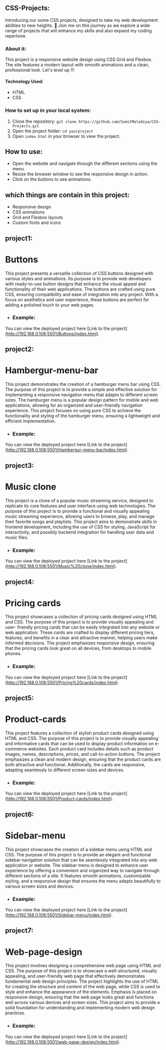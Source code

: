 ## CSS-Projects:
Introducing our some CSS projects, designed to take my  web development abilities to new heights. 🌟 Join me on this journey as we explore a wide range of projects that will enhance my skills and also expand my coding repertoire.

### About it:
This project is a responsive website design using CSS Grid and Flexbox. The site features a modern layout with smooth animations and a clean, professional look.
 Let's level up !!!

#### Technology Used:
 - HTML
 - CSS

### How to set up in your local system:
1. Clone the repository: `git clone https://github.com/SumitMalodiya/CSS-Projects.git`
2. Open the project folder: `cd yourproject`
3. Open `index.html` in your browser to view the project.

## How to use:
- Open the website and navigate through the different sections using the menu.
- Resize the browser window to see the responsive design in action.
- Click on the buttons to see animations.

 ## which things are contain in this project:
- Responsive design
- CSS animations
- Grid and Flexbox layouts
- Custom fonts and icons

## project1:
# Buttons
This project presents a versatile collection of CSS buttons designed with various styles and animations. Its purpose is to provide web developers with 
ready-to-use button designs that enhance the visual appeal and functionality of their web applications. The buttons are crafted using pure CSS, ensuring 
compatibility and ease of integration into any project. With a focus on aesthetics and user experience, these buttons are perfect for adding a polished 
touch to your web pages.

-   ### Example:
You can view the deployed project here [Link to the project] (http://192.168.0.108:5501/Buttons/index.html).

## project2:
# Hambergur-menu-bar
 This project demonstrates the creation of a hamburger menu bar using CSS. The purpose of this project is to provide a simple and effective solution for 
 implementing a responsive navigation menu that adapts to different screen sizes. The hamburger menu is a popular design pattern for mobile and web 
 applications, allowing for an organized and user-friendly navigation experience. This project focuses on using pure CSS to achieve the functionality and 
 styling of the hamburger menu, ensuring a lightweight and efficient implementation.

-   ### Example:
You can view the deployed project here [Link to the project] (http://192.168.0.108:5501/Hambergur-menu-bar/index.html).

## project3:
# Music clone
This project is a clone of a popular music streaming service, designed to replicate its core features and user interface using web technologies. The 
purpose of this project is to provide a functional and visually appealing music streaming experience, allowing users to browse, play, and manage their 
favorite songs and playlists. This project aims to demonstrate skills in frontend development, including the use of CSS for styling, JavaScript for 
interactivity, and possibly backend integration for handling user data and music files.

-   ### Example:
You can view the deployed project here [Link to the project] (http://192.168.0.108:5501/Music%20clone/index.html).

## project4:
# Pricing cards
This project showcases a collection of pricing cards designed using HTML and CSS. The purpose of this project is to provide visually appealing and user- 
friendly pricing cards that can be easily integrated into any website or web application. These cards are crafted to display different pricing tiers, 
features, and benefits in a clear and attractive manner, helping users make informed decisions. The project emphasizes responsive design, ensuring that the 
pricing cards look great on all devices, from desktops to mobile phones.

-   ### Example:
You can view the deployed project here [Link to the project] (http://192.168.0.108:5501/Pricing%20cards/index.html).

## project5:
# Product-cards
This project features a collection of stylish product cards designed using HTML and CSS. The purpose of this project is to provide visually appealing and 
informative cards that can be used to display product information on e-commerce websites. Each product card includes details such as product images, names, 
descriptions, prices, and call-to-action buttons. The project emphasizes a clean and modern design, ensuring that the product cards are both attractive and 
functional. Additionally, the cards are responsive, adapting seamlessly to different screen sizes and devices.

-   ### Example:
You can view the deployed project here [Link to the project] (http://192.168.0.108:5501/Product-cards/index.html).

## project6:
# Sidebar-menu
This project showcases the creation of a sidebar menu using HTML and CSS. The purpose of this project is to provide an elegant and functional sidebar 
navigation solution that can be seamlessly integrated into any web application or website. The sidebar menu is designed to enhance user experience by 
offering a convenient and organized way to navigate through different sections of a site. It features smooth animations, customizable styling, and a 
responsive design that ensures the menu adapts beautifully to various screen sizes and devices.

-   ### Example:
You can view the deployed project here [Link to the project] (http://192.168.0.108:5501/Sidebar-menu/index.html).

## project7:
# Web-page-design
This project involves designing a comprehensive web page using HTML and CSS. The purpose of this project is to showcase a well-structured, visually 
appealing, and user-friendly web page that effectively demonstrates fundamental web design principles. The project highlights the use of HTML for creating 
the structure and content of the web page, while CSS is used to style and enhance the appearance of the elements. Emphasis is placed on responsive design, 
ensuring that the web page looks great and functions well across various devices and screen sizes. This project aims to provide a solid foundation for
understanding and implementing modern web design practices.

-   ### Example:
You can view the deployed project here [Link to the project] (http://192.168.0.108:5501/web-page-design/index.html).
